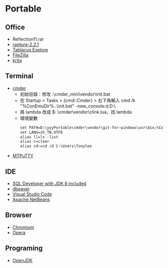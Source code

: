 # Portable
## Office
- Reflection11.rar
- [rapture-2.2.1](http://www.knystudio.net/index.html)
- [Tablacus Explore](https://tablacus.github.io/explorer_en.html)
- [FileZilla](https://filezilla-project.org/download.php?show_all=1)
- [krita](https://krita.org/en/)

## Terminal
- [cmder](https://cmder.net/)
    - 初始目錄：修改 .\cmder_mini\vendor\init.bat
    - 在 Startup > Tasks > {cmd::Cmder} > 右下角輸入 cmd /k "%ConEmuDir%\..\init.bat"  -new_console:d:D:\
    - 將 lambda 改成 $: \cmder\vendor\clink.lua，找 lambda
    - 環境變數
        ```txt
        set PATH=D:\yyyPortable\cmder\vendor\git-for-windows\usr\bin;%ConEmuBaseDir%\Scripts;C:\Users\Tonylee\AppData\Roaming\npm;%PATH%
        set LANG=zh_TW.UTF8
        alias ll=ls -list
        alias c=clear
        alias cd~=cd /d C:\Users\Tonylee
        ```
- [MTPuTTY](http://ttyplus.com/downloads.html)

## IDE
- [SQL Developer with JDK 8 included](https://www.oracle.com/tw/tools/downloads/sqldev-v192-downloads.html#license-lightbox)
- [dbeaver](https://dbeaver.io/)
- [Visual Studio Code](https://code.visualstudio.com/docs/?dv=winzip)
- [Apache NetBeans](https://netbeans.apache.org/download/nb112/nb112.html)

## Browser
- [Chromium](https://www.chromium.org/Home)
- [Opera](https://www.opera.com/computer/portable)

## Programing
- [OpenJDK](https://jdk.java.net/14/)